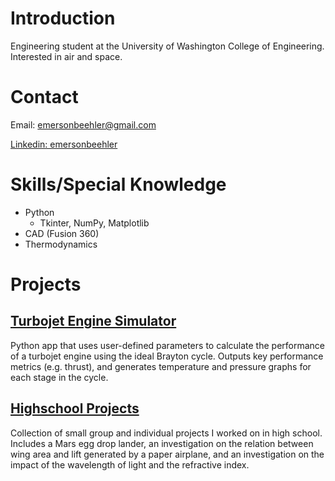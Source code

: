 # Introduction

Engineering student at the University of Washington College of Engineering. 
Interested in air and space.

# Contact
Email: emersonbeehler@gmail.com

[Linkedin: emersonbeehler](www.linkedin.com/in/emerson-beehler-142364355)

# Skills/Special Knowledge
- Python
    - Tkinter, NumPy, Matplotlib
- CAD (Fusion 360)
- Thermodynamics

# Projects
## [Turbojet Engine Simulator](https://github.com/emersonbeehler/turbojetsimulator/)
Python app that uses user-defined parameters to calculate the performance of a turbojet engine using the ideal Brayton cycle. Outputs key performance metrics (e.g. thrust), and generates temperature and pressure graphs for each stage in the cycle.

## [Highschool Projects](https://github.com/emersonbeehler/highschool-projects)
Collection of small group and individual projects I worked on in high school. Includes a Mars egg drop lander, an investigation on the relation between wing area and lift generated by a paper airplane, and an investigation on the impact of the wavelength of light and the refractive index.
